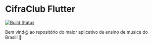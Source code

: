 # CifraClub Flutter

[![Build Status](https://drone.sscdn.co/api/badges/StudioSol/CifraClubFlutter/status.svg?ref=refs/heads/development)](https://drone.sscdn.co/StudioSol/CifraClubFlutter)

Bem vind@ ao repositório do maior aplicativo de ensino de música do Brasil! 🧡
